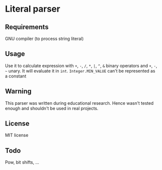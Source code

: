 # Literal parser

## Requirements
GNU compiler (to process string literal)

## Usage
Use it to calculate expression with `+`, `-`, `/`, `*`, `|`, `^`, `&` binary operators and `+`, `-`, `~` unary. It will evaluate it in `int`. `Integer.MIN_VALUE` can't be represented as a constant

## Warning
This parser was written during educational research. Hence wasn't tested enough and shouldn't be used in real projects.

## License
MIT license

## Todo
Pow, bit shifts, ...
